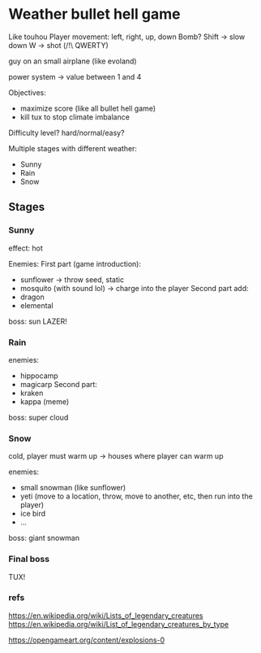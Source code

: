 # Weather bullet hell game

Like touhou
Player movement: left, right, up, down
Bomb?
Shift -> slow down
W -> shot (/!\ QWERTY)

guy on an small airplane (like evoland)

power system -> value between 1 and 4

Objectives: 
* maximize score (like all bullet hell game)
* kill tux to stop climate imbalance

Difficulty level? hard/normal/easy?

Multiple stages with different weather:
* Sunny
* Rain
* Snow

## Stages

### Sunny

effect: hot

Enemies:
First part (game introduction):
* sunflower -> throw seed, static
* mosquito (with sound lol) -> charge into the player
Second part add:
* dragon
* elemental

boss: sun LAZER!

### Rain

enemies:
* hippocamp
* magicarp
Second part:
* kraken
* kappa (meme)

boss: super cloud

### Snow

cold, player must warm up -> houses where player can warm up

enemies:
* small snowman (like sunflower)
* yeti (move to a location, throw, move to another, etc, then run into the player)
* ice bird
* ...

boss: giant snowman

### Final boss
TUX!



### refs
https://en.wikipedia.org/wiki/Lists_of_legendary_creatures
https://en.wikipedia.org/wiki/List_of_legendary_creatures_by_type


https://opengameart.org/content/explosions-0